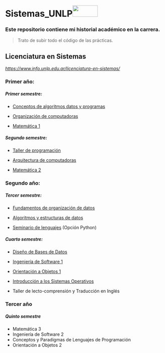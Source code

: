 
  

# Sistemas_UNLP<img width="80"  height="36"  src="https://play-lh.googleusercontent.com/XGFojVfc5XTbImdno3zRevF3TPqKfGOODel6eGDuRCZNhYmNZZ1EPwT0b0-oM5vjBt4=w600-h300-pc0xffffff-pd">

  

  

### Este repositorio contiene mi historial académico en la carrera.

> Trato de subir todo el código de las prácticas.

  

## Licenciatura en Sistemas

  

 *https://www.info.unlp.edu.ar/licenciatura-en-sistemas/*

  

  

### Primer año:

  

##### Primer semestre:

  

- [Conceptos de algoritmos datos y programas](https://github.com/NicolasCaporal/Sistemas_UNLP/tree/main/1er_A%C3%B1o/CADP)

  

- [Organización de computadoras](https://github.com/NicolasCaporal/Sistemas_UNLP/tree/main/1er_A%C3%B1o/OrganizacionDeComputadoras)

  

- [Matemática 1](https://github.com/NicolasCaporal/Sistemas_UNLP/tree/main/1er_A%C3%B1o/Matematica1)

  

##### Segundo semestre:

  

- [Taller de programación](https://github.com/NicolasCaporal/Sistemas_UNLP/tree/main/1er_A%C3%B1o/TallerDeProgramacion)

  

- [Arquitectura de computadoras](https://github.com/NicolasCaporal/Sistemas_UNLP/tree/main/1er_A%C3%B1o/ArquitecturaDeComputadoras)

  

- [Matemática 2](https://github.com/NicolasCaporal/Sistemas_UNLP/tree/main/1er_A%C3%B1o/Matematica2)

  
  

### Segundo año:

  

##### Tercer semestre:

  

- [Fundamentos de organización de datos](https://github.com/NicolasCaporal/Sistemas_UNLP/tree/main/2do_A%C3%B1o/Fundamentos_de_Organizaci%C3%B3n_de_Datos)

  

- [Algoritmos y estructuras de datos](https://github.com/NicolasCaporal/Sistemas_UNLP/tree/main/2do_A%C3%B1o/Algoritmos_y_Estructuras_de_Datos)

  

- [Seminario de lenguajes](https://github.com/NicolasCaporal/Sistemas_UNLP/tree/main/2do_A%C3%B1o/Seminario_de_Lenguajes) (Opción Python)


##### Cuarto semestre:


- [Diseño de Bases de Datos](https://github.com/NicolasCaporal/Sistemas_UNLP/tree/main/2do_A%C3%B1o/Dise%C3%B1o_de_Bases_de_Datos)

- [Ingeniería de Software 1](https://github.com/NicolasCaporal/Sistemas_UNLP/tree/main/2do_A%C3%B1o/Ingenier%C3%ADa_de_Software_1)

- [Orientación a Objetos 1](https://github.com/NicolasCaporal/Sistemas_UNLP/tree/main/2do_A%C3%B1o/Orientaci%C3%B3n_a_Objetos_1)

- [Introducción a los Sistemas Operativos](https://github.com/NicolasCaporal/Sistemas_UNLP/tree/main/2do_A%C3%B1o/Introducci%C3%B3n_a_los_Sistemas_Operativos)

- Taller de lecto-comprensión y Traducción en Inglés

### Tercer año

##### Quinto semestre

- Matemática 3
- Ingeniería de Software 2
- Conceptos y Paradigmas de Lenguajes de Programación
- Orientación a Objetos 2
